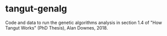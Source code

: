 # tangut-genalg

Code and data to run the genetic algorithms analysis in section 1.4 of "How Tangut Works" (PhD Thesis), Alan Downes, 2018.
